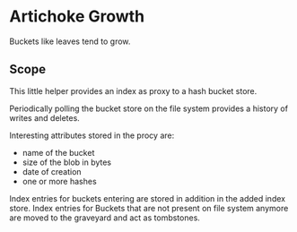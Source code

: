 # Artichoke Growth
Buckets like leaves tend to grow.

## Scope
This little helper provides an index as proxy to a hash bucket store.

Periodically polling the bucket store on the file system provides a history of writes and deletes.

Interesting attributes stored in the procy are:
* name of the bucket
* size of the blob in bytes
* date of creation
* one or more hashes

Index entries for buckets entering are stored in addition in the added index store.
Index entries for Buckets that are not present on file system anymore are moved to the graveyard and act as tombstones.
